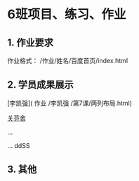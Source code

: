 # 6班项目、练习、作业

## 1. 作业要求
作业格式： /作业/姓名/百度首页/index.html
## 2. 学员成果展示
[李凯强]( 作业 /李凯强 /第7课/两列布局.html)

[关芬舍](...)

...

...
ddSS
## 3. 其他